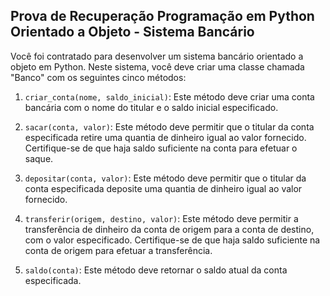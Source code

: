 ## Prova de Recuperação Programação em Python Orientado a Objeto - Sistema Bancário 

Você foi contratado para desenvolver um sistema bancário orientado a objeto em Python. Neste sistema, você deve criar uma classe chamada "Banco" com os seguintes cinco métodos:

1. `criar_conta(nome, saldo_inicial)`: Este método deve criar uma conta bancária com o nome do titular e o saldo inicial especificado.

2. `sacar(conta, valor)`: Este método deve permitir que o titular da conta especificada retire uma quantia de dinheiro igual ao valor fornecido. Certifique-se de que haja saldo suficiente na conta para efetuar o saque.

3. `depositar(conta, valor)`: Este método deve permitir que o titular da conta especificada deposite uma quantia de dinheiro igual ao valor fornecido.

4. `transferir(origem, destino, valor)`: Este método deve permitir a transferência de dinheiro da conta de origem para a conta de destino, com o valor especificado. Certifique-se de que haja saldo suficiente na conta de origem para efetuar a transferência.

5. `saldo(conta)`: Este método deve retornar o saldo atual da conta especificada.

